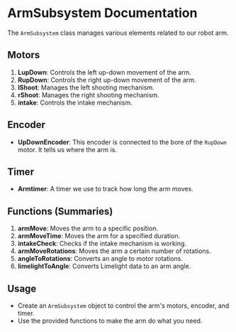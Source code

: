 # ArmSubsystem Documentation

The `ArmSubsystem` class manages various elements related to our robot arm.

## Motors

1. **LupDown**: Controls the left up-down movement of the arm.
2. **RupDown**: Controls the right up-down movement of the arm.
3. **lShoot**: Manages the left shooting mechanism.
4. **rShoot**: Manages the right shooting mechanism.
5. **intake**: Controls the intake mechanism.

## Encoder

- **UpDownEncoder**: This encoder is connected to the bore of the `RupDown` motor. It tells us where the arm is.

## Timer

- **Armtimer**: A timer we use to track how long the arm moves.

## Functions (Summaries)

1. **armMove**: Moves the arm to a specific position.
2. **armMoveTime**: Moves the arm for a specified duration.
3. **intakeCheck**: Checks if the intake mechanism is working.
4. **armMoveRotations**: Moves the arm a certain number of rotations.
5. **angleToRotations**: Converts an angle to motor rotations.
6. **limelightToAngle**: Converts Limelight data to an arm angle.

## Usage

- Create an `ArmSubsystem` object to control the arm's motors, encoder, and timer.
- Use the provided functions to make the arm do what you need.